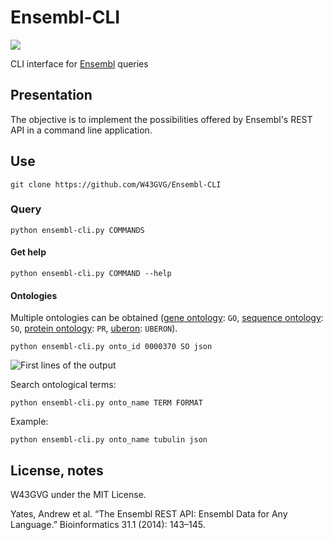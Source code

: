 # Ensembl-CLI
 ![](https://i.imgur.com/nUnyLWh.png)

 CLI interface for [Ensembl](https://www.ensembl.org) queries

 ## Presentation
 The objective is to implement the possibilities offered by Ensembl's REST API in a command line application.

 ## Use
 ```
 git clone https://github.com/W43GVG/Ensembl-CLI
 ```

 ### Query
 ```
 python ensembl-cli.py COMMANDS
 ```

 #### Get help
 ```
 python ensembl-cli.py COMMAND --help
 ```

 #### Ontologies
 Multiple ontologies can be obtained ([gene ontology](http://www.geneontology.org/): `GO`, [sequence ontology](http://www.sequenceontology.org/): `SO`, [protein ontology](https://proconsortium.org/): `PR`, [uberon](https://uberon.github.io/): `UBERON`). 

 ```
 python ensembl-cli.py onto_id 0000370 SO json
 ```

 ![First lines of the output](https://i.imgur.com/SjbVHOi.png)

 Search ontological terms:

 ```
 python ensembl-cli.py onto_name TERM FORMAT
 ```

 Example:

 ```
 python ensembl-cli.py onto_name tubulin json
 ```

 ## License, notes
 W43GVG under the MIT License.

 Yates, Andrew et al. “The Ensembl REST API: Ensembl Data for Any Language.” Bioinformatics 31.1 (2014): 143–145.